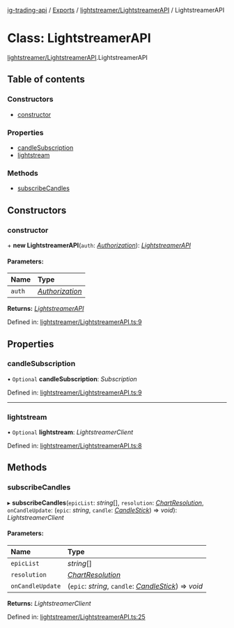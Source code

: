 [ig-trading-api](../README.md) / [Exports](../modules.md) / [lightstreamer/LightstreamerAPI](../modules/lightstreamer_lightstreamerapi.md) / LightstreamerAPI

# Class: LightstreamerAPI

[lightstreamer/LightstreamerAPI](../modules/lightstreamer_lightstreamerapi.md).LightstreamerAPI

## Table of contents

### Constructors

- [constructor](lightstreamer_lightstreamerapi.lightstreamerapi.md#constructor)

### Properties

- [candleSubscription](lightstreamer_lightstreamerapi.lightstreamerapi.md#candlesubscription)
- [lightstream](lightstreamer_lightstreamerapi.lightstreamerapi.md#lightstream)

### Methods

- [subscribeCandles](lightstreamer_lightstreamerapi.lightstreamerapi.md#subscribecandles)

## Constructors

### constructor

\+ **new LightstreamerAPI**(`auth`: [_Authorization_](../interfaces/client_restclient.authorization.md)): [_LightstreamerAPI_](lightstreamer_lightstreamerapi.lightstreamerapi.md)

#### Parameters:

| Name   | Type                                                                |
| :----- | :------------------------------------------------------------------ |
| `auth` | [_Authorization_](../interfaces/client_restclient.authorization.md) |

**Returns:** [_LightstreamerAPI_](lightstreamer_lightstreamerapi.lightstreamerapi.md)

Defined in: [lightstreamer/LightstreamerAPI.ts:9](https://github.com/bennycode/ig-trading-api/blob/8f9d994/src/lightstreamer/LightstreamerAPI.ts#L9)

## Properties

### candleSubscription

• `Optional` **candleSubscription**: _Subscription_

Defined in: [lightstreamer/LightstreamerAPI.ts:9](https://github.com/bennycode/ig-trading-api/blob/8f9d994/src/lightstreamer/LightstreamerAPI.ts#L9)

---

### lightstream

• `Optional` **lightstream**: _LightstreamerClient_

Defined in: [lightstreamer/LightstreamerAPI.ts:8](https://github.com/bennycode/ig-trading-api/blob/8f9d994/src/lightstreamer/LightstreamerAPI.ts#L8)

## Methods

### subscribeCandles

▸ **subscribeCandles**(`epicList`: _string_[], `resolution`: [_ChartResolution_](../enums/lightstreamer_interfaces.chartresolution.md), `onCandleUpdate`: (`epic`: _string_, `candle`: [_CandleStick_](../interfaces/market_prices_priceapi.candlestick.md)) => _void_): _LightstreamerClient_

#### Parameters:

| Name | Type |
| :-- | :-- |
| `epicList` | _string_[] |
| `resolution` | [_ChartResolution_](../enums/lightstreamer_interfaces.chartresolution.md) |
| `onCandleUpdate` | (`epic`: _string_, `candle`: [_CandleStick_](../interfaces/market_prices_priceapi.candlestick.md)) => _void_ |

**Returns:** _LightstreamerClient_

Defined in: [lightstreamer/LightstreamerAPI.ts:25](https://github.com/bennycode/ig-trading-api/blob/8f9d994/src/lightstreamer/LightstreamerAPI.ts#L25)
